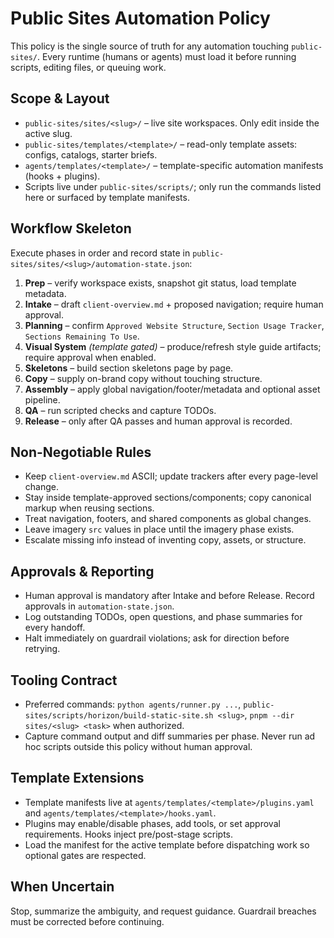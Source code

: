 # Public Sites Automation Policy

This policy is the single source of truth for any automation touching `public-sites/`. Every runtime (humans or agents) must load it before running scripts, editing files, or queuing work.

## Scope & Layout
- `public-sites/sites/<slug>/` – live site workspaces. Only edit inside the active slug.
- `public-sites/templates/<template>/` – read-only template assets: configs, catalogs, starter briefs.
- `agents/templates/<template>/` – template-specific automation manifests (hooks + plugins).
- Scripts live under `public-sites/scripts/`; only run the commands listed here or surfaced by template manifests.

## Workflow Skeleton
Execute phases in order and record state in `public-sites/sites/<slug>/automation-state.json`:
1. **Prep** – verify workspace exists, snapshot git status, load template metadata.
2. **Intake** – draft `client-overview.md` + proposed navigation; require human approval.
3. **Planning** – confirm `Approved Website Structure`, `Section Usage Tracker`, `Sections Remaining To Use`.
4. **Visual System** *(template gated)* – produce/refresh style guide artifacts; require approval when enabled.
5. **Skeletons** – build section skeletons page by page.
6. **Copy** – supply on-brand copy without touching structure.
7. **Assembly** – apply global navigation/footer/metadata and optional asset pipeline.
8. **QA** – run scripted checks and capture TODOs.
9. **Release** – only after QA passes and human approval is recorded.

## Non-Negotiable Rules
- Keep `client-overview.md` ASCII; update trackers after every page-level change.
- Stay inside template-approved sections/components; copy canonical markup when reusing sections.
- Treat navigation, footers, and shared components as global changes.
- Leave imagery `src` values in place until the imagery phase exists.
- Escalate missing info instead of inventing copy, assets, or structure.

## Approvals & Reporting
- Human approval is mandatory after Intake and before Release. Record approvals in `automation-state.json`.
- Log outstanding TODOs, open questions, and phase summaries for every handoff.
- Halt immediately on guardrail violations; ask for direction before retrying.

## Tooling Contract
- Preferred commands: `python agents/runner.py ...`, `public-sites/scripts/horizon/build-static-site.sh <slug>`, `pnpm --dir sites/<slug> <task>` when authorized.
- Capture command output and diff summaries per phase. Never run ad hoc scripts outside this policy without human approval.

## Template Extensions
- Template manifests live at `agents/templates/<template>/plugins.yaml` and `agents/templates/<template>/hooks.yaml`.
- Plugins may enable/disable phases, add tools, or set approval requirements. Hooks inject pre/post-stage scripts.
- Load the manifest for the active template before dispatching work so optional gates are respected.

## When Uncertain
Stop, summarize the ambiguity, and request guidance. Guardrail breaches must be corrected before continuing.
